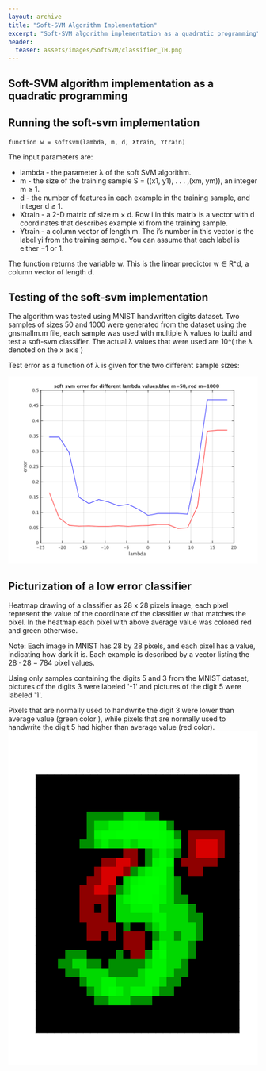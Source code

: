 ```yaml
---
layout: archive
title: "Soft-SVM Algorithm Implementation"
excerpt: "Soft-SVM algorithm implementation as a quadratic programming"
header:
  teaser: assets/images/SoftSVM/classifier_TH.png
---
```


## Soft-SVM algorithm implementation as a quadratic programming

## Running the soft-svm implementation

`function w = softsvm(lambda, m, d, Xtrain, Ytrain)`

The input parameters are:

* lambda - the parameter λ of the soft SVM algorithm.
* m - the size of the training sample S = ((x1, y1), . . . ,(xm, ym)), an integer m ≥ 1.
* d - the number of features in each example in the training sample, and integer d ≥ 1.
* Xtrain - a 2-D matrix of size m × d. Row i in this matrix is a vector with d coordinates that describes example xi from the training sample.
* Ytrain - a column vector of length m. The i’s number in this
vector is the label yi from the training sample. You can assume that each label is either −1 or 1.

The function returns the variable w. This is the linear predictor w ∈ R^d, a column vector of length d.

## Testing of the soft-svm implementation

The algorithm was tested using MNIST handwritten digits dataset.
Two samples of sizes 50 and 1000 were generated from the dataset using the gnsmallm.m file, each sample was used with multiple λ values to build and test a soft-svm classifier.
The actual λ values that were used are 10^( the λ denoted on the x axis )

Test error as a function of λ is given for the two different sample sizes:

![soft-svm error for different λ values and sample sizes](/assets/images/SoftSVM/soft_svm_error_both.png)

## Picturization of a low error classifier

Heatmap drawing of a classifier as 28 x 28 pixels image, each pixel represent the value of the coordinate of the classifier w that matches the pixel.
In the heatmap each pixel with above average value was colored red and green otherwise.

Note:
    Each image in MNIST has 28 by 28 pixels, and each pixel has a value, indicating how dark it is. Each example is described by a vector listing the 28 · 28 = 784 pixel values.

Using only samples containing the digits 5 and 3 from the MNIST dataset, pictures of the digits 3 were labeled '-1' and pictures of the digit 5 were labeled '1'.

Pixels that are normally used to handwrite the digit 3 were lower than average value (green color ), while pixels that are normally used to handwrite the digit 5 had higher than average value (red color).
![soft-svm error for different λ values and sample sizes](/assets/images/SoftSVM/classifier.png)